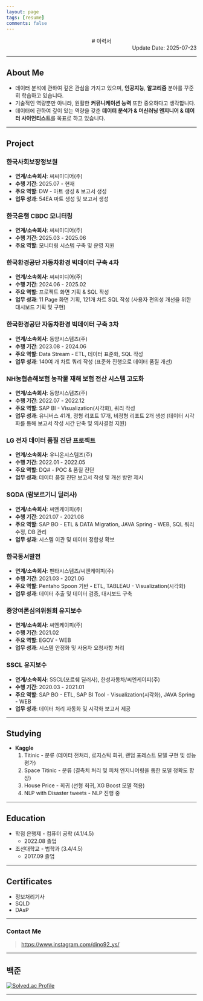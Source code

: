 ```yaml
---
layout: page
tags: [resume]
comments: false
---
```


<div style="text-align: center"> # 이력서 </div>

<div style="text-align: right"> Update Date: 2025-07-23 </div>

---

## About Me

* 데이터 분석에 관하여 깊은 관심을 가지고 있으며, **인공지능**, **알고리즘** 분야를 꾸준히 학습하고 있습니다.
* 기술적인 역량뿐만 아니라, 원활한 **커뮤니케이션 능력** 또한 중요하다고 생각합니다.
* 데이터에 관하여 깊이 있는 역량을 갖춘 **데이터 분석가 & 머신러닝 엔지니어 & 데이터 사이언티스트**를 목표로 하고 있습니다.

---

## Project

### 한국사회보장정보원

* **연계/소속회사**: 씨씨미디어(주)
* **수행 기간**: 2025.07 - 현재
* **주요 역할**: DW - 마트 생성 & 보고서 생성
* **업무 성과**: 54EA 마트 생성 및 보고서 생성

### 한국은행 CBDC 모니터링

* **연계/소속회사**: 씨씨미디어(주)
* **수행 기간**: 2025.03 - 2025.06
* **주요 역할**: 모니터링 시스템 구축 및 운영 지원

### 한국환경공단 자동차환경 빅데이터 구축 4차

* **연계/소속회사**: 씨씨미디어(주)
* **수행 기간**: 2024.06 - 2025.02
* **주요 역할**: 프로젝트 화면 기획 & SQL 작성
* **업무 성과**: 11 Page 화면 기획, 121개 차트 SQL 작성 (사용자 편의성 개선을 위한 대시보드 기획 및 구현)

### 한국환경공단 자동차환경 빅데이터 구축 3차

* **연계/소속회사**: 동양시스템즈(주)
* **수행 기간**: 2023.08 - 2024.06
* **주요 역할**: Data Stream - ETL, 데이터 표준화, SQL 작성
* **업무 성과**: 140여 개 차트 쿼리 작성 (표준화 진행으로 데이터 품질 개선)

### NH농협손해보험 농작물 재해 보험 전산 시스템 고도화

* **연계/소속회사**: 동양시스템즈(주)
* **수행 기간**: 2022.07 - 2022.12
* **주요 역할**: SAP BI - Visualization(시각화), 쿼리 작성
* **업무 성과**: 유니버스 41개, 정형 리포트 17개, 비정형 리포트 2개 생성 (데이터 시각화를 통해 보고서 작성 시간 단축 및 의사결정 지원)

### LG 전자 데이터 품질 진단 프로젝트

* **연계/소속회사**: 유니온시스템즈(주)
* **수행 기간**: 2022.01 - 2022.05
* **주요 역할**: DQ# - POC & 품질 진단
* **업무 성과**: 데이터 품질 진단 보고서 작성 및 개선 방안 제시

### SQDA (람보르기니 딜러사)

* **연계/소속회사**: 씨엔케이피(주)
* **수행 기간**: 2021.07 - 2021.08
* **주요 역할**: SAP BO - ETL & DATA Migration, JAVA Spring - WEB, SQL 쿼리 수정, DB 관리
* **업무 성과**: 시스템 이관 및 데이터 정합성 확보

### 한국동서발전

* **연계/소속회사**: 펜타시스템즈/씨엔케이피(주)
* **수행 기간**: 2021.03 - 2021.06
* **주요 역할**: Pentaho Spoon 기반 - ETL, TABLEAU - Visualization(시각화)
* **업무 성과**: 데이터 추출 및 데이터 검증, 대시보드 구축

### 중앙여론심의위원회 유지보수

* **연계/소속회사**: 씨엔케이피(주)
* **수행 기간**: 2021.02
* **주요 역할**: EGOV - WEB
* **업무 성과**: 시스템 안정화 및 사용자 요청사항 처리

### SSCL 유지보수

* **연계/소속회사**: SSCL(포르쉐 딜러사), 한성자동차/씨엔케이피(주)
* **수행 기간**: 2020.03 - 2021.01
* **주요 역할**: SAP BO - ETL, SAP BI Tool - Visualization(시각화), JAVA Spring - WEB
* **업무 성과**: 데이터 처리 자동화 및 시각화 보고서 제공

---

## Studying

* **Kaggle**
    1. Titinic - 분류 (데이터 전처리, 로지스틱 회귀, 랜덤 포레스트 모델 구현 및 성능 평가)
    2. Space Titinic - 분류 (결측치 처리 및 피처 엔지니어링을 통한 모델 정확도 향상)
    3. House Price - 회귀 (선형 회귀, XG Boost 모델 적용)
    4. NLP with Disaster tweets - NLP 진행 중

---

## Education

* 학점 은행제 - 컴퓨터 공학 (4.1/4.5)
  * 2022.08 졸업
* 조선대학교 - 법학과 (3.4/4.5)
  * 2017.09 졸업

---

## Certificates

* 정보처리기사
* SQLD
* DAsP

---

### Contact Me

> <https://www.instagram.com/dino92_ys/>

---

## 백준

[![Solved.ac Profile](http://mazassumnida.wtf/api/generate_badge?boj=bbd132)](https://solved.ac/bbd132)

---